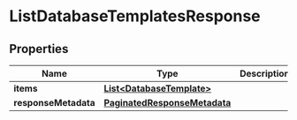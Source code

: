 

# ListDatabaseTemplatesResponse


## Properties

Name | Type | Description | Notes
------------ | ------------- | ------------- | -------------
**items** | [**List&lt;DatabaseTemplate&gt;**](DatabaseTemplate.md) |  |  [optional]
**responseMetadata** | [**PaginatedResponseMetadata**](PaginatedResponseMetadata.md) |  |  [optional]



